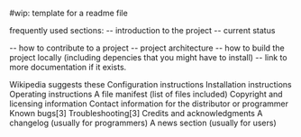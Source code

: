#wip: template for a readme file

frequently used sections: 
-- introduction to the project
-- current status

-- how to contribute to a project
-- project architecture
-- how to build the project locally (including depencies that you might have to install)
-- link to more documentation if it exists.

Wikipedia suggests these
    Configuration instructions
    Installation instructions
    Operating instructions
    A file manifest (list of files included)
    Copyright and licensing information
    Contact information for the distributor or programmer
    Known bugs[3]
    Troubleshooting[3]
    Credits and acknowledgments
    A changelog (usually for programmers)
    A news section (usually for users)
    
    
